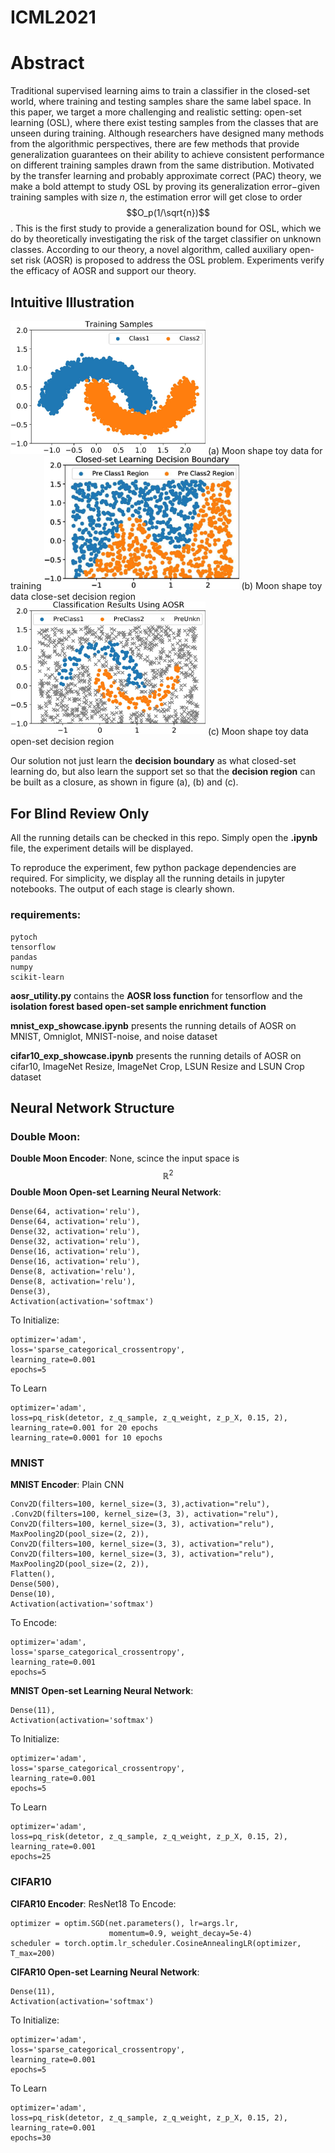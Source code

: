 # ICML2021
# Abstract
Traditional supervised learning aims to train a classifier in the closed-set world, where training and testing samples share the same label space. In this paper, we target a more challenging and realistic setting: open-set learning (OSL), where there exist testing samples from the classes that are unseen during training. 
Although researchers have designed many methods from the algorithmic perspectives, there are few methods that provide generalization guarantees on their ability to achieve consistent performance on different training samples drawn from the same distribution. Motivated by the transfer learning and probably approximate correct (PAC) theory, we make a bold attempt to study OSL by proving its generalization error$-$given  training samples with size $n$, the estimation error  will get close to order $$O_p(1/\sqrt{n})$$.
This is the first study to provide a generalization bound for OSL, which we do by theoretically investigating the risk of the target classifier on unknown classes. According to our theory, a novel algorithm, called  auxiliary open-set risk (AOSR) is proposed to address the OSL problem. Experiments verify the efficacy of AOSR and support our theory.

## Intuitive Illustration
<img src="https://raw.githubusercontent.com/Anjin-Liu/Openset_Learning_AOSR/master/assest/moon_train_data.jpg" width="312" />
(a) Moon shape toy data for training

<img src="https://raw.githubusercontent.com/Anjin-Liu/Openset_Learning_AOSR/master/assest/moon_closeset_pred.jpg" width="312" />
(b) Moon shape toy data close-set decision region

<img src="https://raw.githubusercontent.com/Anjin-Liu/Openset_Learning_AOSR/master/assest/moon_openset_pred.jpg" width="312" />
(c) Moon shape toy data open-set decision region

Our solution not just learn the **decision boundary** as what closed-set learning do, but also learn the support set so that the **decision region** can be built as a closure, as shown in figure (a), (b) and (c).

## For Blind Review Only
All the running details can be checked in this repo.
Simply open the **.ipynb** file, the experiment details will be displayed.


To reproduce the experiment, few python package dependencies are required.
For simplicity, we display all the running details in jupyter notebooks.
The output of each stage is clearly shown.
### requirements:
    pytoch
    tensorflow
    pandas
    numpy
    scikit-learn

**aosr_utility.py** contains the **AOSR loss function** for tensorflow and the **isolation forest based open-set sample enrichment function**

**mnist_exp_showcase.ipynb** presents the running details of AOSR on MNIST, Omniglot, MNIST-noise, and noise dataset

**cifar10_exp_showcase.ipynb** presents the running details of AOSR on cifar10, ImageNet Resize, ImageNet Crop, LSUN Resize and LSUN Crop dataset

## Neural Network Structure

### Double Moon:
**Double Moon Encoder**: None, scince the input space is $$\mathbb{R}^2$$
**Double Moon Open-set Learning Neural Network**:

```
Dense(64, activation='relu'),
Dense(64, activation='relu'),
Dense(32, activation='relu'),
Dense(32, activation='relu'),
Dense(16, activation='relu'),
Dense(16, activation='relu'),
Dense(8, activation='relu'),
Dense(8, activation='relu'),
Dense(3),
Activation(activation='softmax')
```
To Initialize:
```
optimizer='adam',
loss='sparse_categorical_crossentropy',
learning_rate=0.001
epochs=5
```
To Learn
```
optimizer='adam',
loss=pq_risk(detetor, z_q_sample, z_q_weight, z_p_X, 0.15, 2),
learning_rate=0.001 for 20 epochs
learning_rate=0.0001 for 10 epochs
```

### MNIST
**MNIST Encoder**: Plain CNN 
```
Conv2D(filters=100, kernel_size=(3, 3),activation="relu"),
.Conv2D(filters=100, kernel_size=(3, 3), activation="relu"),
Conv2D(filters=100, kernel_size=(3, 3), activation="relu"),
MaxPooling2D(pool_size=(2, 2)),
Conv2D(filters=100, kernel_size=(3, 3), activation="relu"),
Conv2D(filters=100, kernel_size=(3, 3), activation="relu"),
MaxPooling2D(pool_size=(2, 2)),
Flatten(),
Dense(500),
Dense(10),
Activation(activation='softmax')
```
To Encode:
```
optimizer='adam',
loss='sparse_categorical_crossentropy',
learning_rate=0.001
epochs=5
```
**MNIST Open-set Learning Neural Network**:
```
Dense(11),
Activation(activation='softmax')
```
To Initialize:
```
optimizer='adam',
loss='sparse_categorical_crossentropy',
learning_rate=0.001
epochs=5
```
To Learn
```
optimizer='adam',
loss=pq_risk(detetor, z_q_sample, z_q_weight, z_p_X, 0.15, 2),
learning_rate=0.001
epochs=25
```
### CIFAR10
**CIFAR10 Encoder**: ResNet18
To Encode:
```
optimizer = optim.SGD(net.parameters(), lr=args.lr,
                      momentum=0.9, weight_decay=5e-4)
scheduler = torch.optim.lr_scheduler.CosineAnnealingLR(optimizer, T_max=200)
```
**CIFAR10 Open-set Learning Neural Network**:
```
Dense(11),
Activation(activation='softmax')
```
To Initialize:
```
optimizer='adam',
loss='sparse_categorical_crossentropy',
learning_rate=0.001
epochs=5
```
To Learn
```
optimizer='adam',
loss=pq_risk(detetor, z_q_sample, z_q_weight, z_p_X, 0.15, 2),
learning_rate=0.001
epochs=30
```